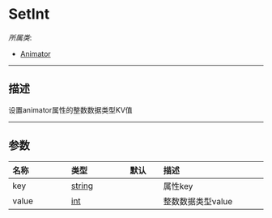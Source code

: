 # SetInt

*所属类*:
* [Animator](/Api/Classes/Animation/Animator.md)
------------------------------------------------------------------------------------------
## 描述

设置animator属性的整数数据类型KV值

------------------------------------------------------------------------------------------
## 参数

|<div style="width:100px">名称</div>|<div style="width:100px">类型</div>|<div style="width:50px">默认</div>|<div style="width:350px">描述</div>|
|:---|:---|:---|:---|
|key|[string](/Api/DataType/String.md)||属性key|
|value|[int](/Api/DataType/Number.md)||整数数据类型value|
